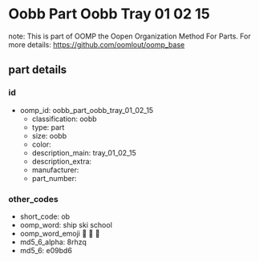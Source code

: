# Oobb Part Oobb Tray 01 02 15  

note: This is part of OOMP the Oopen Organization Method For Parts. For more details: https://github.com/oomlout/oomp_base

##  part details





### id
* oomp_id: oobb_part_oobb_tray_01_02_15
  * classification: oobb
  * type: part
  * size: oobb
  * color: 
  * description_main: tray_01_02_15
  * description_extra: 
  * manufacturer: 
  * part_number: 

### other_codes
* short_code: ob
* oomp_word: ship ski school
* oomp_word_emoji :ship: :ski: :school:
* md5_6_alpha: 8rhzq
* md5_6: e09bd6